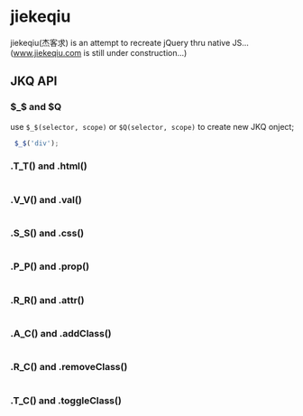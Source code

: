 # jiekeqiu

jiekeqiu(杰客求) is an attempt to recreate jQuery thru native JS... (www.jiekeqiu.com is still under construction...)

## JKQ API

### $_$ and $Q

use `$_$(selector, scope)` or `$Q(selector, scope)` to create new JKQ onject;

```js
 $_$('div');
```

### .T_T() and .html()

```js

```

### .V_V() and .val()

```js

```

### .S_S() and .css()

```js

```

### .P_P() and .prop()

```js

```

### .R_R() and .attr()

```js

```

### .A_C() and .addClass()

```js

```

### .R_C() and .removeClass()

```js

```

### .T_C() and .toggleClass()

```js

```
